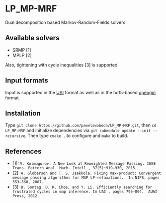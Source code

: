 # LP_MP-MRF
Dual decomposition based Markov-Random-Fields solvers.

## Available solvers
* SRMP [1]
* MPLP [2]

Also, tightening with cycle inequalities [3] is supported.

## Input formats
Input is supported in the [UAI](http://www.hlt.utdallas.edu/~vgogate/uai14-competition/modelformat.html) format as well as in the hdf5-based [opengm](https://github.com/opengm/opengm/) format.

## Installation
Type `git clone https://github.com/pawelswoboda/LP_MP-MRF.git`, then `cd LP_MP-MRF` and initialize dependencies via `git submodule update --init --recursive`.
Then type `cmake .` to configure and `make` to build.

## References
* [1]: `V. Kolmogorov. A New Look at Reweighted Message Passing. IEEE Trans. Pattern Anal. Mach. Intell., 37(5):919–930, 2015.`
* [2]: `A. Globerson and T. S. Jaakkola. Fixing max-product: Convergent message passing algorithms for MAP LP-relaxations.  In NIPS, pages 553–560, 2007.`
* [3]: `D. Sontag, D. K. Choe, and Y. Li. Efficiently searching for frustrated cycles in map inference. In UAI , pages 795–804.  AUAI Press, 2012.`
